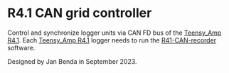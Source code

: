 # R4.1 CAN grid controller

Control and synchronize logger units via CAN FD bus of the [Teensy_Amp R4.1](https://github.com/janscience/Teensy_Amp/tree/main/R4.1). Each [Teensy_Amp R4.1](https://github.com/janscience/Teensy_Amp/tree/main/R4.1) logger needs
to run the [R41-CAN-recorder](../R41-CAN-recorder) software.

Designed by Jan Benda in September 2023.

